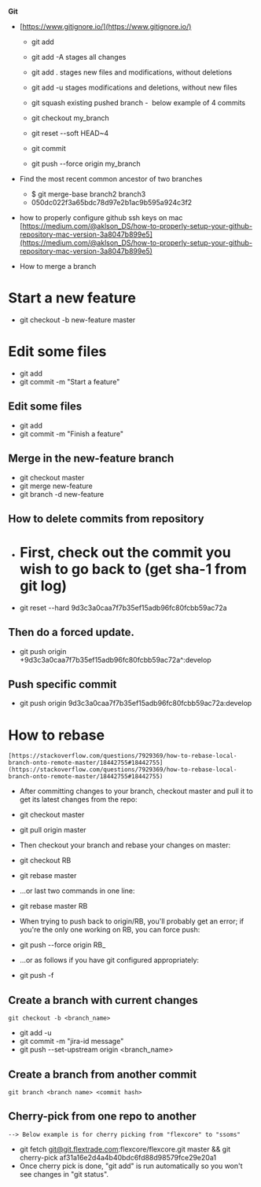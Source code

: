 **Git**

- [https://www.gitignore.io/](https://www.gitignore.io/)
	- git add
	
	- git add -A stages all changes
	- git add . stages new files and modifications, without deletions
	- git add -u stages modifications and deletions, without new files
	
	- git squash existing pushed branch -  below example of 4 commits
	
	- git checkout my_branch
	- git reset --soft HEAD~4
	- git commit
	- git push --force origin my_branch

- Find the most recent common ancestor of two branches

	- $ git merge-base branch2 branch3
	- 050dc022f3a65bdc78d97e2b1ac9b595a924c3f2

- how to properly configure github ssh keys on mac  
    [https://medium.com/@aklson_DS/how-to-properly-setup-your-github-repository-mac-version-3a8047b899e5](https://medium.com/@aklson_DS/how-to-properly-setup-your-github-repository-mac-version-3a8047b899e5)
- How to merge a branch

# Start a new feature

- git checkout -b new-feature master

# Edit some files

- git add <file>
- git commit -m "Start a feature"

## Edit some files

- git add <file>
- git commit -m "Finish a feature"

## Merge in the new-feature branch

- git checkout master
- git merge new-feature
- git branch -d new-feature

## How to delete commits from repository

- # First, check out the commit you wish to go back to (get sha-1 from git log)

- git reset --hard 9d3c3a0caa7f7b35ef15adb96fc80fcbb59ac72a

## Then do a forced update.

- git push origin +9d3c3a0caa7f7b35ef15adb96fc80fcbb59ac72a^:develop

## Push specific commit

- git push origin 9d3c3a0caa7f7b35ef15adb96fc80fcbb59ac72a:develop

# How to rebase  
    [https://stackoverflow.com/questions/7929369/how-to-rebase-local-branch-onto-remote-master/18442755#18442755](https://stackoverflow.com/questions/7929369/how-to-rebase-local-branch-onto-remote-master/18442755#18442755)
- After committing changes to your branch, checkout master and pull it to get its latest changes from the repo:

- git checkout master
- git pull origin master

- Then checkout your branch and rebase your changes on master:

- git checkout RB
- git rebase master

- ...or last two commands in one line:

- git rebase master RB
- When trying to push back to origin/RB, you'll probably get an error; if you're the only one working on RB, you can force push:

- git push --force origin RB_
- ...or as follows if you have git configured appropriately:

- git push -f

## Create a branch with current changes  
    git checkout -b <branch_name>
- git add -u
- git commit -m "jira-id message"
- git push --set-upstream origin <branch_name>

## Create a branch from another commit  
    git branch <branch name> <commit hash>
## Cherry-pick from one repo to another  
    --> Below example is for cherry picking from "flexcore" to "ssoms"
- git fetch git@git.flextrade.com:flexcore/flexcore.git master && git cherry-pick af31a16e2d4a4b40bdc6fd88d98579fce29e20a1
- Once cherry pick is done, "git add" is run automatically so you won't see changes in "git status".